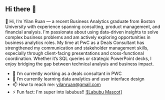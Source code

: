 ## Hi there 👋
👋 Hi, I’m Yilan Ruan — a recent Business Analytics graduate from Boston University with experience spanning consulting, product management, and financial analysis. I'm passionate about using data-driven insights to solve complex business problems and am actively exploring opportunities in business analytics roles. My time at PwC as a Deals Consultant has strengthened my communication and stakeholder management skills, especially through client-facing presentations and cross-functional coordination. Whether it’s SQL queries or strategic PowerPoint decks, I enjoy bridging the gap between technical analysis and business impact.

- 🔭 I’m currently working as a deals consultant in PWC
- 🌱 I’m currently learning data analytics and user interface design 
- 📫 How to reach me: yilanruan@gmail.com
- ⚡ Fun fact: I'm super into labubus!!
[![Labubu Mascot]](https://dolls.moe/cdn/shop/files/original-labubu-have-a-seat-dodo-secret-277047.jpg?v=1744111194)
<!--
**YilanRuan/YilanRuan** is a ✨ _special_ ✨ repository because its `README.md` (this file) appears on your GitHub profile.

Here are some ideas to get you started:

- 🔭 I’m currently working on ...
- 🌱 I’m currently learning ...
- 👯 I’m looking to collaborate on ...
- 🤔 I’m looking for help with ...
- 💬 Ask me about ...
- 📫 How to reach me: ...
- 😄 Pronouns: ...
- ⚡ Fun fact: ...
-->
